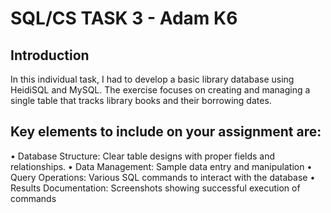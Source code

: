 # SQL/CS TASK 3 - Adam K6

## Introduction

In this individual task, I had to develop a basic library database using HeidiSQL and MySQL. The exercise focuses on creating and managing a 
single table that tracks library books and their borrowing dates. 

## Key elements to include on your assignment are: 

• Database Structure: Clear table designs with proper fields and relationships. 
• Data Management: Sample data entry and manipulation 
• Query Operations: Various SQL commands to interact with the database 
• Results Documentation: Screenshots showing successful execution of commands
